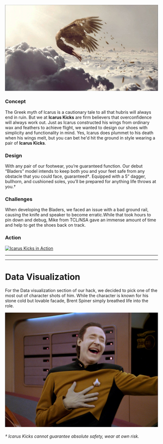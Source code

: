 ![](/assets/icarus-header.jpg)

### Concept

The Greek myth of Icarus is a cautionary tale to all that hubris will always end in ruin. But we at **Icarus Kicks** are firm believers that overconfidence will always work out. Just as Icarus constructed his wings from ordinary wax and feathers to achieve flight, we wanted to design our shoes with simplicity and functionality in mind. Yes, Icarus does plummet to his death when his wings melt, but you can bet he'd hit the ground in style wearing a pair of **Icarus Kicks**.

### Design

With any pair of our footwear, you’re guaranteed function. Our debut “Bladers” model intends to keep both you and your feet safe from any obstacle that you could face, guaranteed†. Equipped with a 5” dagger, bullhorn, and cushioned soles, you’ll be prepared for anything life throws at you.†

### Challenges

When developing the Bladers, we faced an issue with a bad ground rail, causing the knife and speaker to become erratic.While that took hours to pin down and debug, Mike from TCL/NSA gave an immense amount of time and help to get the shoes back on track.

### Action

[![Icarus Kicks in Action](http://img.youtube.com/vi/-1DKjFl4-OQ/0.jpg)](http://www.youtube.com/watch?v=-1DKjFl4-OQ)

***

***

# Data Visualization 

For the Data visualization section of our hack, we decided to pick one of the most out of character shots of him. While the character is known for his stone cold but lovable facade, Brent Spiner simply breathed life into the role.

![](/assets/data_vis.jpeg)


###### † Icarus Kicks cannot guarantee absolute safety, wear at own risk.
